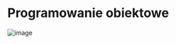 # Programowanie obiektowe
![image](https://github.com/user-attachments/assets/1ef418a7-f4e3-4eb2-b1f7-cf5695edf3a3)
